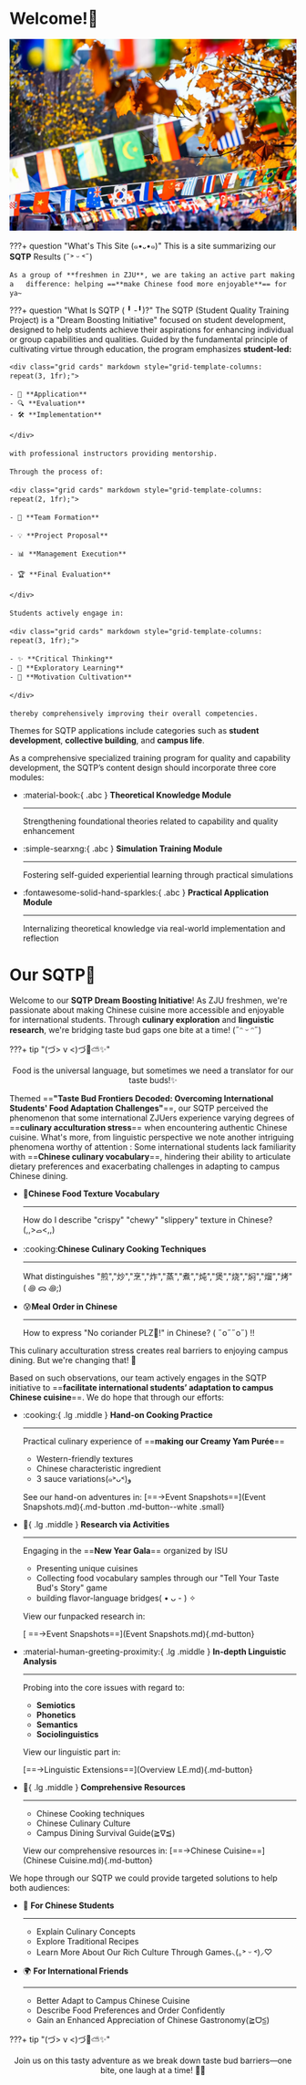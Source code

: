 # **Welcome!**🎉

![](images/42.jpg)

???+ question "What's This Site (๑•᎑•๑)"
    This is a site summarizing our **SQTP** Results (˶˃ ᵕ ˂˶)

    As a group of **freshmen in ZJU**, we are taking an active part making a   difference: helping ==**make Chinese food more enjoyable**== for ya~


???+ question "What Is SQTP ( ╹ -╹)?"
    ​The SQTP (Student Quality Training Project) is a "Dream Boosting Initiative" focused on student development, designed to help students achieve their aspirations for enhancing individual or group capabilities and qualities. Guided by the fundamental principle of cultivating virtue through education, the program emphasizes **student-led:** 
    
    <div class="grid cards" markdown style="grid-template-columns: repeat(3, 1fr);">

    - 📝 **Application**
    - 🔍 **Evaluation**
    - 🛠️ **Implementation**

    </div>
    
    with professional instructors providing mentorship. 

    Through the process of:
    
    <div class="grid cards" markdown style="grid-template-columns: repeat(2, 1fr);">

    - 👥 **Team Formation**

    - 💡 **Project Proposal**

    - 📊 **Management Execution**

    - 🏆 **Final Evaluation**

    </div>
    
    Students actively engage in:
    
    <div class="grid cards" markdown style="grid-template-columns: repeat(3, 1fr);">

    - ✨ **Critical Thinking**
    - 🧭 **Exploratory Learning**
    - 🎯 **Motivation Cultivation**

    </div>

    thereby comprehensively improving their overall competencies.

Themes for SQTP applications include categories such as **student development**, **collective building**, and **campus life**.

As a comprehensive specialized training program for quality and capability development, the SQTP’s content design should incorporate three core modules:

<div class="grid cards" markdown style="grid-template-columns: repeat(3, 1fr);">

-   :material-book:{ .abc } __Theoretical Knowledge Module__

    ---

    Strengthening foundational theories related to capability and quality enhancement


-   :simple-searxng:{ .abc } __Simulation Training Module__

    ---

    Fostering self-guided experiential learning through practical simulations


-   :fontawesome-solid-hand-sparkles:{ .abc } __Practical Application Module__

    ---

    Internalizing theoretical knowledge via real-world implementation and reflection

</div>



# Our SQTP🌟
Welcome to our **SQTP Dream Boosting Initiative**! As ZJU freshmen, we're passionate about making Chinese cuisine more accessible and enjoyable for international students. Through **culinary exploration** and **linguistic research**, we're bridging taste bud gaps one bite at a time! (˶ᵔ ᵕ ᵔ˶)

???+ tip "(づ> v <)づ🌈⛅️✨"
    <center>Food is the universal language, but sometimes we need a translator for our taste buds!✨</center>

​Themed ==**"Taste Bud Frontiers Decoded: Overcoming International Students' Food Adaptation Challenges"**==, our SQTP perceived the phenomenon that some international ZJUers experience varying degrees of ==**culinary acculturation stress**== when encountering authentic Chinese cuisine. What's more, from linguistic perspective we note another intriguing phenomena worthy of attention : Some international students lack familiarity with ==**Chinese culinary vocabulary**==, hindering their ability to articulate dietary preferences and exacerbating challenges in adapting to campus Chinese dining.

<div class="grid cards" markdown style="grid-template-columns: repeat(1, 1fr);">

-   :tongue:**Chinese Food Texture Vocabulary**

    ---

    How do I describe "crispy" "chewy" "slippery" texture in Chinese? (,,>ࡇ<,,)


-   :cooking:**Chinese Culinary Cooking Techniques**

    ---

    What distinguishes "煎","炒","烹","炸","蒸","煮","炖","煲","烧","焖","熘","烤" ( ꩜ ᯅ ꩜;)⁭ ⁭


-   :cold_sweat:**Meal Order in Chinese**

    ---

    How to express "No coriander PLZ🥹!" in Chinese? ( ˶o˶˶o˶) !!

</div>

This culinary acculturation stress creates real barriers to enjoying campus dining. But we're changing that! 💪

​Based on such observations, our team actively engages in the SQTP initiative to ==**facilitate international students’ adaptation to campus Chinese cuisine**==. We do hope that through our efforts:  


<div class="grid cards" markdown>

-   :cooking:{ .lg .middle } __Hand-on Cooking Practice__

    ---

    Practical culinary experience of ==**making our Creamy Yam Purée**==

    - Western-friendly textures
    - Chinese characteristic ingredient
    - 3 sauce variations(๑˃ᴗ˂)ﻭ

    See our hand-on adventures in:
    [==→Event Snapshots==](Event Snapshots.md){.md-button .md-button--white .small}


-   :confetti_ball:{ .lg .middle } __Research via Activities__

    ---

    Engaging in the ==**New Year Gala**== organized by ISU
    
    - Presenting unique cuisines
    - Collecting food vocabulary samples through our "Tell Your Taste Bud's Story" game 
    - building flavor-language bridges( • ᴗ - ) ✧

    View our funpacked research in:
    
    [ ==→Event Snapshots==](Event Snapshots.md){.md-button}

-   :material-human-greeting-proximity:{ .lg .middle } __In-depth Linguistic Analysis__

    ---

    Probing into the core issues with regard to:

    - **Semiotics**
    - **Phonetics**
    - **Semantics**
    - **Sociolinguistics**

    View our linguistic part in:

    [==→Linguistic Extensions==](Overview LE.md){.md-button}

-   :bookmark:{ .lg .middle } __Comprehensive Resources__

    ---

    - Chinese Cooking techniques
    - Chinese Culinary Culture
    - Campus Dining Survival Guide(≧∇≦)

    View our comprehensive resources in:
    [==→Chinese Cuisine==](Chinese Cuisine.md){.md-button}



</div>

​We hope through our SQTP we could provide targeted solutions to help both audiences:
<div class="grid cards" markdown style="grid-template-columns: repeat(2, 1fr);">

-   🪭 **For Chinese Students**

    ---

    - Explain Culinary Concepts
    - Explore Traditional Recipes
    - Learn More About Our Rich Culture Through Games⸜(｡˃ ᵕ ˂)⸝♡

-   🌍 **For International Friends**

    ---

    - Better Adapt to Campus Chinese Cuisine
    - Describe Food Preferences and Order Confidently
    - Gain an Enhanced Appreciation of Chinese Gastronomy(≧ᗜ≦)

</div>

???+ tip "(づ> v <)づ🌈⛅️✨"
    <center>Join us on this tasty adventure as we break down taste bud barriers—one bite, one laugh at a time! 🌟🎉</center>